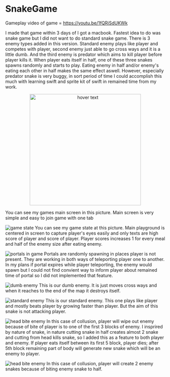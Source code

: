 # SnakeGame

Gameplay video of game = https://youtu.be/1fQRiSdUKWk

I made that game within 3 days of I got a macbook. Fastest idea to do was snake game but I did not want to do standard snake game. There is 3 enemy types added in this version. Standard enemy plays like player and competes with player, second enemy just able to go cross ways and it is a little dumb. And the third enemy is predator which aims to kill player before player kills it. When player eats itself in half, one of these three snakes spawns randomly and starts to play. Eating enemy in half and/or enemy's eating each other in half makes the same effect aswell. However, especially predator snake is very buggy, in sort period of time I could accomplish this much with learning swift and sprite kit of swift in remained time from my work.

<p align="center">
  <img src="https://raw.githubusercontent.com/furkan-celik/SnakeGame/master/photos/vlcsnap-2019-02-21-18h06m17s769.png" width="350" title="hover text">
</p>
You can see my games main screen in this picture. Main screen is very simple and easy to join game with one tab

![game state](https://raw.githubusercontent.com/furkan-celik/SnakeGame/master/photos/vlcsnap-2019-02-21-18h06m37s046.png)
You can see my game state at this picture. Main playground is centered in screen to capture player's eyes easily and only texts are high score of player and score of player. Player scores increases 1 for every meal and half of the enemy size after eating enemy.

![portals in game](https://raw.githubusercontent.com/furkan-celik/SnakeGame/master/photos/vlcsnap-2019-02-21-18h06m47s488.png)
Portals are randomly spawning in places player is not present. They are working in both ways of teleporting player one to another. In my plans if portal expires while player teleporting, the enemy would spawn but I could not find convient way to inform player about remained time of portal so I did not implemented that feature.

![dumb enemy](https://raw.githubusercontent.com/furkan-celik/SnakeGame/master/photos/vlcsnap-2019-02-21-18h07m02s788.png)
This is our dumb enemy. It is just moves cross ways and when it reaches to the end of the map it destroys itself.

![standard enemy](https://raw.githubusercontent.com/furkan-celik/SnakeGame/master/photos/vlcsnap-2019-02-21-18h07m42s351.png)
This is our standard enemy. This one plays like player and mostly beats player by growing faster than player. But the aim of this snake is not attacking player.

![head bite enemy](https://raw.githubusercontent.com/furkan-celik/SnakeGame/master/photos/vlcsnap-2019-02-21-18h07m51s607.png)
In this case of collusion, player will wipe out enemy because of bite of player is to one of the first 3 blocks of enemy. I insprired by nature of snake, in nature cutting snake in half creates almost 2 snake and cutting from head kills snake, so I added this as a feature to both player and enemy. If player eats itself between its first 5 block, player dies; after 5th block remaining part of body will generate new snake which will be an enemy to player.

![head bite enemy](https://raw.githubusercontent.com/furkan-celik/SnakeGame/master/photos/vlcsnap-2019-02-21-18h08m25s896.png)
In this case of collusion, player will create 2 enemy snakes because of biting enemy snake to half.
